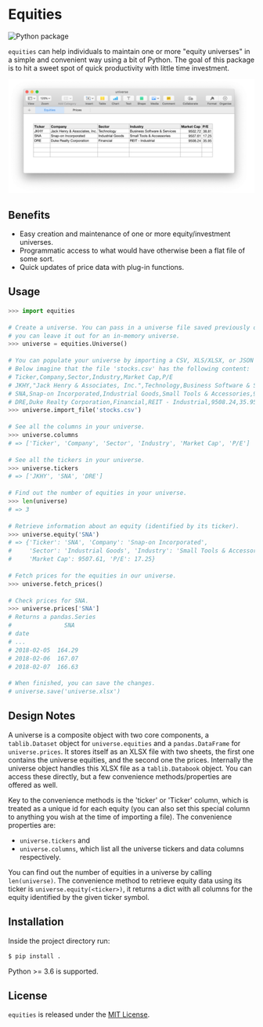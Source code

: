 # Equities

![Python package](https://github.com/lefs/equities/workflows/Python%20package/badge.svg)

`equities` can help individuals to maintain one or more "equity universes" in
a simple and convenient way using a bit of Python. The goal of this package is to hit a sweet spot of quick productivity with little time investment.

![equities xlsx screenshot](equities_screenshot.png)

## Benefits

* Easy creation and maintenance of one or more equity/investment universes.
* Programmatic access to what would have otherwise been a flat file of
  some sort.
* Quick updates of price data with plug-in functions.

## Usage

```python
>>> import equities

# Create a universe. You can pass in a universe file saved previously or
# you can leave it out for an in-memory universe.
>>> universe = equities.Universe()

# You can populate your universe by importing a CSV, XLS/XLSX, or JSON file.
# Below imagine that the file 'stocks.csv' has the following content:
# Ticker,Company,Sector,Industry,Market Cap,P/E
# JKHY,"Jack Henry & Associates, Inc.",Technology,Business Software & Services,9502.72,38.81
# SNA,Snap-on Incorporated,Industrial Goods,Small Tools & Accessories,9507.61,17.25
# DRE,Duke Realty Corporation,Financial,REIT - Industrial,9508.24,35.95
>>> universe.import_file('stocks.csv')

# See all the columns in your universe.
>>> universe.columns
# => ['Ticker', 'Company', 'Sector', 'Industry', 'Market Cap', 'P/E']

# See all the tickers in your universe.
>>> universe.tickers
# => ['JKHY', 'SNA', 'DRE']

# Find out the number of equities in your universe.
>>> len(universe)
# => 3

# Retrieve information about an equity (identified by its ticker).
>>> universe.equity('SNA')
# => {'Ticker': 'SNA', 'Company': 'Snap-on Incorporated',
#     'Sector': 'Industrial Goods', 'Industry': 'Small Tools & Accessories',
#     'Market Cap': 9507.61, 'P/E': 17.25}

# Fetch prices for the equities in our universe.
>>> universe.fetch_prices()

# Check prices for SNA.
>>> universe.prices['SNA']
# Returns a pandas.Series
#               SNA
# date              
# ...
# 2018-02-05  164.29
# 2018-02-06  167.07
# 2018-02-07  166.63

# When finished, you can save the changes.
# universe.save('universe.xlsx')
```

## Design Notes

A universe is a composite object with two core components, a `tablib.Dataset`
object for `universe.equities` and a `pandas.DataFrame` for `universe.prices`.
It stores itself as an XLSX file with two sheets, the first one contains the
universe equities, and the second one the prices. Internally the universe
object handles this XLSX file as a `tablib.Databook` object. You can access
these directly, but a few convenience methods/properties are offered as well.

Key to the convenience methods is the 'ticker' or 'Ticker' column, which is
treated as a unique id for each equity (you can also set this special
column to anything you wish at the time of importing a file). The convenience
properties are:

  * `universe.tickers` and
  * `universe.columns`, which list all the universe tickers and data columns
  respectively.

You can find out the number of equities in a universe by calling
`len(universe)`. The convenience method to retrieve equity data using
its ticker is `universe.equity(<ticker>)`, it returns a dict with all columns
for the equity identified by the given ticker symbol.

## Installation

Inside the project directory run:

```bash
$ pip install .
```
Python >= 3.6 is supported.

## License

`equities` is released under the [MIT License](License).